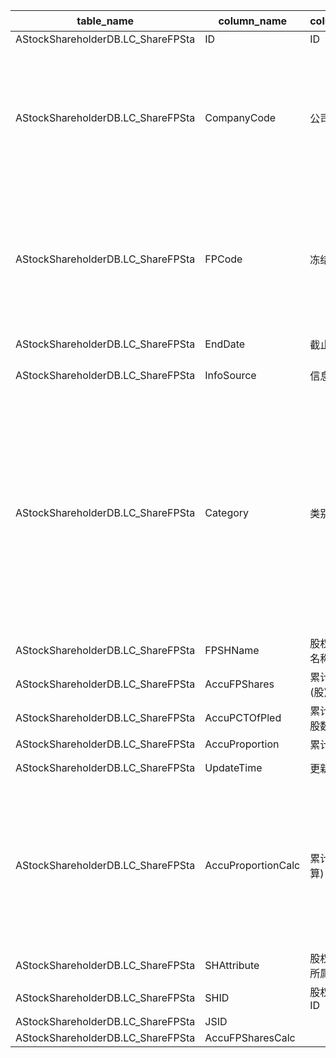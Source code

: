 | table_name| column_name| column_description | 注释 | Annotation | 数据示例 |
|---|---|---|---|---|---|
| AStockShareholderDB.LC_ShareFPSta | ID | ID ||| 545255016222 |
| AStockShareholderDB.LC_ShareFPSta | CompanyCode| 公司代码 | 公司代码（CompanyCode）：与“证券主表（SecuMain）”中的“公司代码（CompanyCode）”关联，得到上市公司的交易代码、简称等。 | Company Code (CompanyCode): Associated with the "Company Code (CompanyCode)" in "Securities Main Table (SecuMain)", to obtain the trading code, abbreviation, etc. of the listed company.| 3954 |
| AStockShareholderDB.LC_ShareFPSta | FPCode | 冻结质押编号 | 数值型常量。冻结质押编号(FPCode)：与“股东股权冻结和质押（LC_ShareFP）”中的ID关联，得到股东股权冻结和质押进展情况。 | Numeric constant. Frozen Pledge Code (FPCode): Associated with the ID in "Shareholder Equity Freezing and Pledge (LC_ShareFP)" to obtain the progress of shareholder equity freezing and pledge. | 541903111169 |
| AStockShareholderDB.LC_ShareFPSta | EndDate| 截止日期 ||| 2017-03-04 12:00:00.000|
| AStockShareholderDB.LC_ShareFPSta | InfoSource | 信息来源 ||| 控股股东股权质押的公告 |
| AStockShareholderDB.LC_ShareFPSta | Category | 类别选择 | 数值型常量。类别选择(Category)与(CT_SystemConst)表中的DM字段关联，令LB = 1201，得到类别选择的具体描述：1-股权变动，2-股权冻结，3-股权质押，4-股权授权经营，5-股票质押式回购，21-债券增减持。 | Numeric constant. The category selection (Category) is associated with the DM field in the (CT_SystemConst) table, with LB set to 1201, the specific description of the category selection is: 1-Equity Change, 2-Equity Freezing, 3-Equity Pledge, 4-Equity Authorization Operation, 5-Stock Repurchase by Pledge, 21-Bond Increase and Decrease. | 3|
| AStockShareholderDB.LC_ShareFPSta | FPSHName | 股权被冻结质押股东名称 ||| 山东太阳控股集团有限公司 |
| AStockShareholderDB.LC_ShareFPSta | AccuFPShares | 累计冻结质押股数(股) ||| 587200000.0|
| AStockShareholderDB.LC_ShareFPSta | AccuPCTOfPled| 累计占冻结质押方持股数比例 ||| 0.414293 |
| AStockShareholderDB.LC_ShareFPSta | AccuProportion | 累计占总股本比例 ||| 0.2316 |
| AStockShareholderDB.LC_ShareFPSta | UpdateTime | 更新时间 ||| 2023-11-15 03:04:29.283|
| AStockShareholderDB.LC_ShareFPSta | AccuProportionCalc | 累计占总股本比例(计算) | 累计冻结质押股数(股)(计算)（AccuFPSharesCalc）：股东股权冻结和质押LC_ShareFP中该股东未解押的股数之和。 | Cumulative frozen pledged shares (shares) (calculation) (AccuFPSharesCalc): The sum of the number of shares not released by the shareholder in LC_ShareFP due to the shareholder's equity freeze and pledge. | 0.23155896 |
| AStockShareholderDB.LC_ShareFPSta | SHAttribute| 股权被冻结质押股东所属性质 ||| 2|
| AStockShareholderDB.LC_ShareFPSta | SHID | 股权被冻结质押股东ID ||| 72987|
| AStockShareholderDB.LC_ShareFPSta | JSID |||| 753366174567 |
| AStockShareholderDB.LC_ShareFPSta | AccuFPSharesCalc |||| 587200000.0|